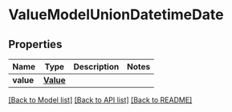# ValueModelUnionDatetimeDate


## Properties
Name | Type | Description | Notes
------------ | ------------- | ------------- | -------------
**value** | [**Value**](Value.md) |  | 

[[Back to Model list]](../README.md#documentation-for-models) [[Back to API list]](../README.md#documentation-for-api-endpoints) [[Back to README]](../README.md)



